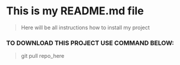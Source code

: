 # This is my README.md file

> Here will be all instructions how to install my project

### TO DOWNLOAD THIS PROJECT USE COMMAND BELOW:

> git pull repo_here
